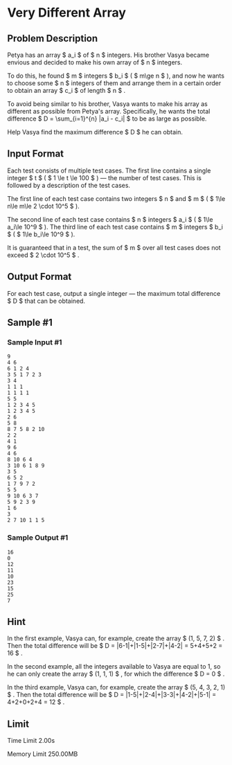 # Very Different Array

## Problem Description

Petya has an array $ a_i $ of $ n $ integers. His brother Vasya became envious and decided to make his own array of $ n $ integers.

To do this, he found $ m $ integers $ b_i $ ( $ m\ge n $ ), and now he wants to choose some $ n $ integers of them and arrange them in a certain order to obtain an array $ c_i $ of length $ n $ .

To avoid being similar to his brother, Vasya wants to make his array as different as possible from Petya's array. Specifically, he wants the total difference $ D = \sum_{i=1}^{n} |a_i - c_i| $ to be as large as possible.

Help Vasya find the maximum difference $ D $ he can obtain.

## Input Format

Each test consists of multiple test cases. The first line contains a single integer $ t $ ( $ 1 \le t \le 100 $ ) — the number of test cases. This is followed by a description of the test cases.

The first line of each test case contains two integers $ n $ and $ m $ ( $ 1\le n\le m\le 2 \cdot 10^5 $ ).

The second line of each test case contains $ n $ integers $ a_i $ ( $ 1\le a_i\le 10^9 $ ). The third line of each test case contains $ m $ integers $ b_i $ ( $ 1\le b_i\le 10^9 $ ).

It is guaranteed that in a test, the sum of $ m $ over all test cases does not exceed $ 2 \cdot 10^5 $ .

## Output Format

For each test case, output a single integer — the maximum total difference $ D $ that can be obtained.

## Sample #1

### Sample Input #1

```
9
4 6
6 1 2 4
3 5 1 7 2 3
3 4
1 1 1
1 1 1 1
5 5
1 2 3 4 5
1 2 3 4 5
2 6
5 8
8 7 5 8 2 10
2 2
4 1
9 6
4 6
8 10 6 4
3 10 6 1 8 9
3 5
6 5 2
1 7 9 7 2
5 5
9 10 6 3 7
5 9 2 3 9
1 6
3
2 7 10 1 1 5
```

### Sample Output #1

```
16
0
12
11
10
23
15
25
7
```

## Hint

In the first example, Vasya can, for example, create the array $ (1, 5, 7, 2) $ . Then the total difference will be $ D = |6-1|+|1-5|+|2-7|+|4-2| = 5+4+5+2 = 16 $ .

In the second example, all the integers available to Vasya are equal to 1, so he can only create the array $ (1, 1, 1) $ , for which the difference $ D = 0 $ .

In the third example, Vasya can, for example, create the array $ (5, 4, 3, 2, 1) $ . Then the total difference will be $ D = |1-5|+|2-4|+|3-3|+|4-2|+|5-1| = 4+2+0+2+4 = 12 $ .

## Limit



Time Limit
2.00s

Memory Limit
250.00MB